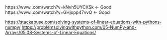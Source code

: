 https://www..com/watch?v=kNvh5UYCXSk <- Good
https://www..com/watch?v=GHjopp47vvQ <- Good

https://stackabuse.com/solving-systems-of-linear-equations-with-pythons-numpy/
https://problemsolvingwithpython.com/05-NumPy-and-Arrays/05.08-Systems-of-Linear-Equations/
